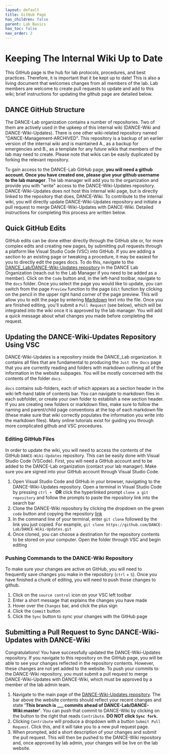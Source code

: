 ```yaml
---
layout: default
title: GitHub Page
has_children: false
parent: Lab Basics
has_toc: false
nav_order: 2
---
```


# Keeping The Internal Wiki Up to Date
This GitHub page is the hub for lab protocols, procedures, and best practices. Therefore, it is important that it be kept up to date! This is also a living document that welcomes changes from all members of the lab. Lab members are welcome to create pull requests to update and add to this wiki; brief instructions for updating the github page are detailed below.

## DANCE GitHub Structure
The DANCE-Lab organization contains a number of repositories. Two of them are actively used in the upkeep of this internal wiki (DANCE-Wiki and DANCE-Wiki-Updates). There is one other wiki-related repository named "DANCE-Management-ARCHIVED". This repository is a backup of an earlier version of the internal wiki and is maintained A., as a backup for emergencies and B., as a template for any future wikis that members of the lab may need to create. Please note that wikis can be easily duplicated by forking the relevant repository. 

To gain access to the DANCE-Lab GitHub page, **you will need a github account. Once you have created one, please give your github username to the lab manager**. The lab manager will add you to the organization and provide you with "write" access to the DANCE-Wiki-Updates repository. DANCE-Wiki-Updates does not host this internal wiki page, but is directly linked to the repository that does, DANCE-Wiki. To contribute to the internal wiki, you will directly update DANCE-Wiki-Updates repository and initiate a pull request to merge DANCE-Wiki-Updates with DANCE-Wiki. Detailed instructions for completing this process are written below.

## Quick GitHub Edits
GitHub edits can be done either directly through the GitHub site or, for more complex edits and creating new pages, by submitting pull requests through a platform like Visual Studio Code (VSC) into GitHub. If you are adding a section to an existing page or tweaking a procedure, it may be easiest for you to directly edit the pages docs. To do this, navigate to the [DANCE_Lab/DANCE-Wiki-Updates repository](https://github.com/DANCE-Lab/DANCE-Wiki-Updates) in the DANCE Lab Organization (reach out to the Lab Manager if you need to be added as a member). Click on the `Code` button and, in the left-hand toolbar, navigate to the `docs` folder. Once you select the page you would like to update, you can switch from the page `Preview` function to the page `Edit` function by clicking on the pencil in the upper right hand corner of the page preview. This will allow you to edit the page by entering [Markdown](https://www.markdownguide.org/cheat-sheet/) text into the file. Once you are finished editing, you'll submit a `Pull Request` (see below), which will be integrated into the wiki once it is approved by the lab manager. You will add a quick message about what changes you made before completing the request.

## Updating the DANCE-Wiki-Updates Repository Using VSC
DANCE-Wiki-Updates is a repository inside the DANCE_Lab organization. It contains all files that are fundamental to producing the `Just the Docs` page that you are currently reading and folders with markdown outlining all of the information in the website subpages. You will be mostly concerned with the contents of the folder `docs`.

`docs` contains sub-folders, each of which appears as a section header in the wiki left-hand table of contents bar. You can navigate to markdown files in each subfolder, or create your own folder to establish a new section header. If you are creating new folders or markdown files, make sure to follow the naming and parent/child page conventions at the top of each markdown file (these make sure that wiki correctly populates the information you write into the markdown files). Many online tutorials exist for guiding you through more complicated github and VSC procedures. 

### Editing GitHub Files
In order to update the wiki, you will need to access the contents of the GitHub `DANCE-Wiki-Updates` repository. This can be easily done with Visual Studio Code (VSCode). First, you will need a GitHub account and to be added to the DANCE-Lab organization (contact your lab manager). Make sure you are signed into your GitHub account through Visual Studio Code.

1. Open Visual Studio Code and GitHub in your browser, navigating to the DANCE-Wiki-Updates repository. Open a terminal in Visual Studio Code by pressing `ctrl + ` **OR** click the hyperlinked prompt `clone a git repository` and follow the prompts to paste the repository link into the search bar
2. Clone the DANCE-Wiki repository by clicking the dropdown on the green `code` button and copying the repository [link](https://github.com/DANCE-Lab/DANCE-Wiki-Updates.git)
3. In the command line of your terminal, enter `git clone` followed by the link you just copied. For example, `git clone https://github.com/DANCE-Lab/DANCE-Wiki-Updates.git`
4. Once cloned, you can choose a destination for the repository contents to be stored on your computer. Open the folder through VSC and begin editing

### Pushing Commands to the DANCE-Wiki Repository
To make sure your changes are active on GitHub, you will need to frequently save changes you make in the repository (`ctrl` + `S`). Once you have finished a chunk of editing, you will need to push those changes to github.
1. Click on the `source control` icon on your VSC left toolbar
2. Enter a short message that explains the changes you have made
3. Hover over the `Changes` bar, and click the plus sign 
4. Click the `Commit` button
5. Click the `Sync` button to sync your changes with the GitHub page

## Submitting a Pull Request to Sync DANCE-Wiki-Updates with DANCE-Wiki
Congratulations! You have successfully updated the DANCE-Wiki-Updates repository. If you navigate to this repository on the GitHub page, you will be able to see your changes reflected in the repository contents. However, these changes are not yet added to the website. To push your commits to the DANCE-Wiki repository, you must submit a pull request to merge DANCE-Wiki-Updates with DANCE-Wiki, which must be approved by a member of the lab admin team. 

1. Navigate to the main page of the [DANCE-Wiki-Updates repository](https://github.com/DANCE-Lab/DANCE-Wiki-Updates). The bar above the website contents should reflect your recent changes and state **'This branch is ___ commits ahead of DANCE-Lab/DANCE-Wiki:master'**. You can push that commit to DANCE-Wiki by clicking on the button to the right that reads `Contribute`. **DO NOT click `Sync fork`.**
2. Clicking `Contribute` will produce a dropdown with a button `Submit Pull Request`. Click this, and it will take you to a new pull request page. 
3. When prompted, add a short description of your changes and submit the pull request. This will then be pushed to the DANCE-Wiki repository and, once approved by lab admin, your changes will be live on the lab website.
